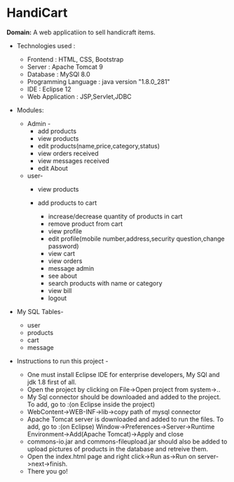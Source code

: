 # HandiCart

**Domain:** A web applicatiion to sell handicraft items.

* Technologies used : 
  * Frontend : HTML, CSS, Bootstrap
  * Server : Apache Tomcat 9
  * Database : MySQl 8.0
  * Programming Language : java version "1.8.0_281"
  * IDE : Eclipse 12
  * Web Application : JSP,Servlet,JDBC

* Modules:
  * Admin -
	  * add products
	  * view products
	  * edit products(name,price,category,status)
	  * view orders received
	  * view messages received
	  * edit About
  * user-
	  * view products
    
    * add products to cart
	  * increase/decrease quantity of products in cart
	  * remove product from cart
	  * view profile
	  * edit profile(mobile number,address,security question,change password)
	  * view cart
	  * view orders
	  * message admin
	  * see about
	  * search products with name or category
	  * view bill
	  * logout
* My SQL Tables-
	 * user
	 * products
	 * cart
	 * message

* Instructions to run this project - 
  * One must install Eclipse IDE for enterprise developers, My SQl and jdk 1.8 first of all. 
  * Open the project by clicking on File->Open project from system->..
  * My Sql connector should be downloaded and added to the project. To add, go to :(on Eclipse inside the project)
  * WebContent->WEB-INF->lib->copy path of mysql connector 
  * Apache Tomcat server is downloaded and added to run the files. To add, go to :(on Eclipse)
   Window->Preferences->Server->Runtime Environment->Add(Apache Tomcat)->Apply and close	
  * commons-io.jar and commons-fileupload.jar should also be added to upload pictures of products in the database and retreive them.
  * Open the index.html page and right click->Run as->Run on server->next->finish. 
  *  There you go!

